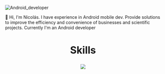 
![Android_developer](https://github.com/user-attachments/assets/9f1baeec-0aed-446d-8567-88c048354b79)

 📌 Hi, I'm Nicolás. I have experience in Android mobile dev. Provide solutions to improve the efficiency and convenience of businesses and scientific projects.
Currently I'm an Android developer
##

<h2 align="center" style="font-size: 32px;">Skills</h2>
<p align="center">
  <a href="https://skillicons.dev">
    <img src="https://skillicons.dev/icons?i=androidstudio,intellijidea,visualstudio,eclipse,vscode,java,kotlin,html,python,github,git,stackoverflow,linkedin,photoshop,pr,au,ableton,instagram,discord,gmail,notion,unity,firebase&perline=13" />
  </a>
</p>



